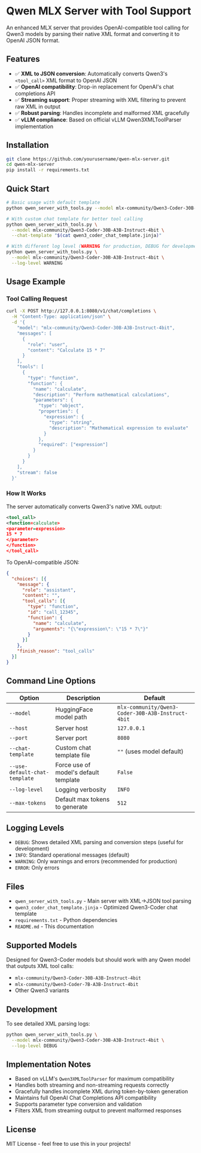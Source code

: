 # Qwen MLX Server with Tool Support

An enhanced MLX server that provides OpenAI-compatible tool calling for Qwen3 models by parsing their native XML format and converting it to OpenAI JSON format.

## Features

- ✅ **XML to JSON conversion**: Automatically converts Qwen3's `<tool_call>` XML format to OpenAI JSON
- ✅ **OpenAI compatibility**: Drop-in replacement for OpenAI's chat completions API
- ✅ **Streaming support**: Proper streaming with XML filtering to prevent raw XML in output
- ✅ **Robust parsing**: Handles incomplete and malformed XML gracefully
- ✅ **vLLM compliance**: Based on official vLLM Qwen3XMLToolParser implementation

## Installation

```bash
git clone https://github.com/yourusername/qwen-mlx-server.git
cd qwen-mlx-server
pip install -r requirements.txt
```

## Quick Start

```bash
# Basic usage with default template
python qwen_server_with_tools.py --model mlx-community/Qwen3-Coder-30B-A3B-Instruct-4bit

# With custom chat template for better tool calling
python qwen_server_with_tools.py \
  --model mlx-community/Qwen3-Coder-30B-A3B-Instruct-4bit \
  --chat-template "$(cat qwen3_coder_chat_template.jinja)"

# With different log level (WARNING for production, DEBUG for development)
python qwen_server_with_tools.py \
  --model mlx-community/Qwen3-Coder-30B-A3B-Instruct-4bit \
  --log-level WARNING
```

## Usage Example

### Tool Calling Request

```bash
curl -X POST http://127.0.0.1:8080/v1/chat/completions \
  -H "Content-Type: application/json" \
  -d '{
    "model": "mlx-community/Qwen3-Coder-30B-A3B-Instruct-4bit",
    "messages": [
      {
        "role": "user",
        "content": "Calculate 15 * 7"
      }
    ],
    "tools": [
      {
        "type": "function",
        "function": {
          "name": "calculate",
          "description": "Perform mathematical calculations",
          "parameters": {
            "type": "object",
            "properties": {
              "expression": {
                "type": "string",
                "description": "Mathematical expression to evaluate"
              }
            },
            "required": ["expression"]
          }
        }
      }
    ],
    "stream": false
  }'
```

### How It Works

The server automatically converts Qwen3's native XML output:
```xml
<tool_call>
<function=calculate>
<parameter=expression>
15 * 7
</parameter>
</function>
</tool_call>
```

To OpenAI-compatible JSON:
```json
{
  "choices": [{
    "message": {
      "role": "assistant",
      "content": "",
      "tool_calls": [{
        "type": "function",
        "id": "call_12345",
        "function": {
          "name": "calculate",
          "arguments": "{\"expression\": \"15 * 7\"}"
        }
      }]
    },
    "finish_reason": "tool_calls"
  }]
}
```

## Command Line Options

| Option | Description | Default |
|--------|-------------|---------|
| `--model` | HuggingFace model path | `mlx-community/Qwen3-Coder-30B-A3B-Instruct-4bit` |
| `--host` | Server host | `127.0.0.1` |
| `--port` | Server port | `8080` |
| `--chat-template` | Custom chat template file | `""` (uses model default) |
| `--use-default-chat-template` | Force use of model's default template | `False` |
| `--log-level` | Logging verbosity | `INFO` |
| `--max-tokens` | Default max tokens to generate | `512` |

## Logging Levels

- `DEBUG`: Shows detailed XML parsing and conversion steps (useful for development)
- `INFO`: Standard operational messages (default)
- `WARNING`: Only warnings and errors (recommended for production)
- `ERROR`: Only errors

## Files

- `qwen_server_with_tools.py` - Main server with XML→JSON tool parsing
- `qwen3_coder_chat_template.jinja` - Optimized Qwen3-Coder chat template
- `requirements.txt` - Python dependencies
- `README.md` - This documentation

## Supported Models

Designed for Qwen3-Coder models but should work with any Qwen model that outputs XML tool calls:

- `mlx-community/Qwen3-Coder-30B-A3B-Instruct-4bit`
- `mlx-community/Qwen3-Coder-7B-A3B-Instruct-4bit`
- Other Qwen3 variants

## Development

To see detailed XML parsing logs:
```bash
python qwen_server_with_tools.py \
  --model mlx-community/Qwen3-Coder-30B-A3B-Instruct-4bit \
  --log-level DEBUG
```

## Implementation Notes

- Based on vLLM's `Qwen3XMLToolParser` for maximum compatibility
- Handles both streaming and non-streaming requests correctly  
- Gracefully handles incomplete XML during token-by-token generation
- Maintains full OpenAI Chat Completions API compatibility
- Supports parameter type conversion and validation
- Filters XML from streaming output to prevent malformed responses

## License

MIT License - feel free to use this in your projects!